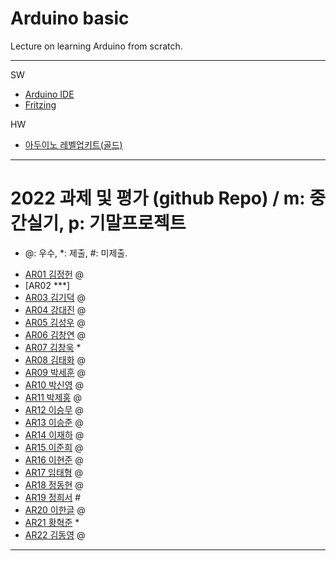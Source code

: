 # Arduino basic
Lecture on learning Arduino from scratch.


---

SW

- [Arduino IDE](https://www.arduino.cc/)
- [Fritzing](http://fritzing.org/download/)

HW

- [아두이노 레벨업키트(골드)](https://www.devicemart.co.kr/goods/view?no=12170416)

---

# 2022 과제 및 평가 (github Repo) / m: 중간실기, p: 기말프로젝트
* @: 우수, *: 제출, #: 미제출.  
- [AR01 김정헌](https://github.com/jhkedwardkim/AR01) @
- [AR02 ***]
- [AR03 김기덕](https://github.com/DDUCKI/AR03) @
- [AR04 강대진](https://github.com/ijdaejin/AR04) @
- [AR05 김성우](https://github.com/Gukdoli/AR05) @
- [AR06 김창연](https://github.com/ckddus/AR06) @
- [AR07 김창욱](https://github.com/HM0007/AR07) *
- [AR08 김태화](https://github.com/TAaHwa/AR08-) @
- [AR09 박세훈](https://github.com/uoooyas/AR09) @
- [AR10 박신영](https://github.com/zachpaul7/AR10) @
- [AR11 박제홍](http://github.com/qkrwpghd27/AR11) @
- [AR12 이승무](https://github.com/LSeungMOO/AR12) @
- [AR13 이승준](https://github.com/q1w2e3r4god/AR13) @
- [AR14 이재하](https://github.com/wogk0012/AR14) @
- [AR15 이준희](https://github.com/LJunHee/AR15) @
- [AR16 이현준](https://github.com/junlee00/AR16) @
- [AR17 임태형](https://github.com/vmvvmvvmv/AR17) @
- [AR18 정동현](https://github.com/hm18donghyun/AR18) @
- [AR19 정희서](https://github.com/HiSeoJeong/AR19) #
- [AR20 이한글](https://github.com/hangle9449/ar-20) @
- [AR21 황혁준](https://github.com/FL08/ar21) *
- [AR22 김동영](https://github.com/badaral/AR22) @

---




